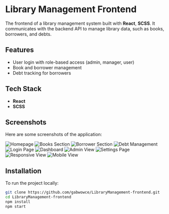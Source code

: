 # Library Management Frontend

The frontend of a library management system built with **React**, **SCSS**. It communicates with the backend API to manage library data, such as books, borrowers, and debts.

## Features
- User login with role-based access (admin, manager, user)
- Book and borrower management
- Debt tracking for borrowers

## Tech Stack
- **React**
- **SCSS**

## Screenshots

Here are some screenshots of the application:

![Homepage](https://github.com/user-attachments/assets/a0f4f52c-e986-4dac-9f88-1a2ac34f050e)
![Books Section](https://github.com/user-attachments/assets/8250af8d-ba1a-4de9-b737-2d47a87a1af9)
![Borrower Section](https://github.com/user-attachments/assets/a1dd0130-4bda-4767-9fb4-60ac4dee944f)
![Debt Management](https://github.com/user-attachments/assets/b9a4aca3-2ad5-4d07-908a-f7b412e2f81d)
![Login Page](https://github.com/user-attachments/assets/8acdc4ed-fa1c-40b6-90d7-1ab96d4ccf6b)
![Dashboard](https://github.com/user-attachments/assets/85faad1a-9668-48f4-86b2-e5ea272753f3)
![Admin View](https://github.com/user-attachments/assets/3a5371b2-a709-48f0-9c6c-7d427e9d3e2d)
![Settings Page](https://github.com/user-attachments/assets/2d0a5540-decc-4963-8b63-f23efd7f38d4)
![Responsive View](https://github.com/user-attachments/assets/8d5d4766-cb9d-4962-b3b5-c9e957c103c5)
![Mobile View](https://github.com/user-attachments/assets/8a63a938-830f-438a-a5d8-de84602e7ec0)

## Installation

To run the project locally:

```bash
git clone https://github.com/gabwowce/LibraryManagement-frontend.git
cd LibraryManagement-frontend
npm install
npm start


